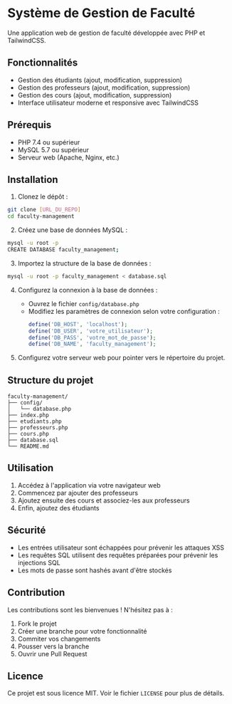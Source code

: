 # Système de Gestion de Faculté

Une application web de gestion de faculté développée avec PHP et TailwindCSS.

## Fonctionnalités

- Gestion des étudiants (ajout, modification, suppression)
- Gestion des professeurs (ajout, modification, suppression)
- Gestion des cours (ajout, modification, suppression)
- Interface utilisateur moderne et responsive avec TailwindCSS

## Prérequis

- PHP 7.4 ou supérieur
- MySQL 5.7 ou supérieur
- Serveur web (Apache, Nginx, etc.)

## Installation

1. Clonez le dépôt :
```bash
git clone [URL_DU_REPO]
cd faculty-management
```

2. Créez une base de données MySQL :
```bash
mysql -u root -p
CREATE DATABASE faculty_management;
```

3. Importez la structure de la base de données :
```bash
mysql -u root -p faculty_management < database.sql
```

4. Configurez la connexion à la base de données :
   - Ouvrez le fichier `config/database.php`
   - Modifiez les paramètres de connexion selon votre configuration :
     ```php
     define('DB_HOST', 'localhost');
     define('DB_USER', 'votre_utilisateur');
     define('DB_PASS', 'votre_mot_de_passe');
     define('DB_NAME', 'faculty_management');
     ```

5. Configurez votre serveur web pour pointer vers le répertoire du projet.

## Structure du projet

```
faculty-management/
├── config/
│   └── database.php
├── index.php
├── etudiants.php
├── professeurs.php
├── cours.php
├── database.sql
└── README.md
```

## Utilisation

1. Accédez à l'application via votre navigateur web
2. Commencez par ajouter des professeurs
3. Ajoutez ensuite des cours et associez-les aux professeurs
4. Enfin, ajoutez des étudiants

## Sécurité

- Les entrées utilisateur sont échappées pour prévenir les attaques XSS
- Les requêtes SQL utilisent des requêtes préparées pour prévenir les injections SQL
- Les mots de passe sont hashés avant d'être stockés

## Contribution

Les contributions sont les bienvenues ! N'hésitez pas à :

1. Fork le projet
2. Créer une branche pour votre fonctionnalité
3. Commiter vos changements
4. Pousser vers la branche
5. Ouvrir une Pull Request

## Licence

Ce projet est sous licence MIT. Voir le fichier `LICENSE` pour plus de détails. 